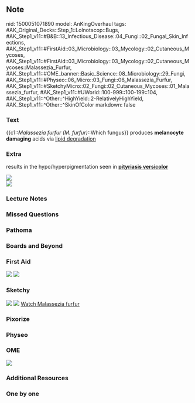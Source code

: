 ## Note
nid: 1500051071890
model: AnKingOverhaul
tags: #AK_Original_Decks::Step_1::Lolnotacop::Bugs, #AK_Step1_v11::#B&B::13_Infectious_Disease::04_Fungi::02_Fungal_Skin_Infections, #AK_Step1_v11::#FirstAid::03_Microbiology::03_Mycology::02_Cutaneous_Mycoses, #AK_Step1_v11::#FirstAid::03_Microbiology::03_Mycology::02_Cutaneous_Mycoses::Malassezia_Furfur, #AK_Step1_v11::#OME_banner::Basic_Science::08_Microbiology::29_Fungi, #AK_Step1_v11::#Physeo::06_Micro::03_Fungi::06_Malassezia_Furfur, #AK_Step1_v11::#SketchyMicro::02_Fungi::02_Cutaneous_Mycoses::01_Malassezia_furfur, #AK_Step1_v11::#UWorld::100-999::100-199::104, #AK_Step1_v11::^Other::^HighYield::2-RelativelyHighYield, #AK_Step1_v11::^Other::^SkinOfColor
markdown: false

### Text
{{c1::<i>Malassezia furfur (M. furfur)</i>::Which fungus}} produces
<b>melanocyte damaging</b> acids via <u>lipid degradation</u>

### Extra
results in the hypo/hyperpigmentation seen in <b><u>pityriasis
versicolor</u></b>
<div><img src="paste-2838973383066.jpg"></div><img src=
"paste-d9317b2320e124309b1245305924c6aa502a1926.png">

### Lecture Notes


### Missed Questions


### Pathoma


### Boards and Beyond


### First Aid
<img src="tmpd59xipuh.png"> <img src="tmpi0bk1ff9.png">

### Sketchy
<img src="paste-557929136652291.jpg"> <img src=
"paste-b60105f81f90a82d75135ba5c392f8e9b8bba946.png"> <a href=
"https://dashboard.sketchy.com/study/medical/courses/medical-microbiology/units/medical-microbiology-fungi/videos/medical-microbiology-fungi-cutaneous-mycoses-malassezia-furfur?utm_source=anki&utm_medium=partnership&utm_campaign=february_update&utm_content=medical">
Watch Malassezia furfur</a>

### Pixorize


### Physeo


### OME
<div class="ome-widget">
  <a href=
  "https://onlinemeded.org/spa/microbiology/fungi/acquire?ref=anki">
  <img src="_OME_AnkiFlashcards_Lesson_6.png"></a>
</div>

### Additional Resources


### One by one

